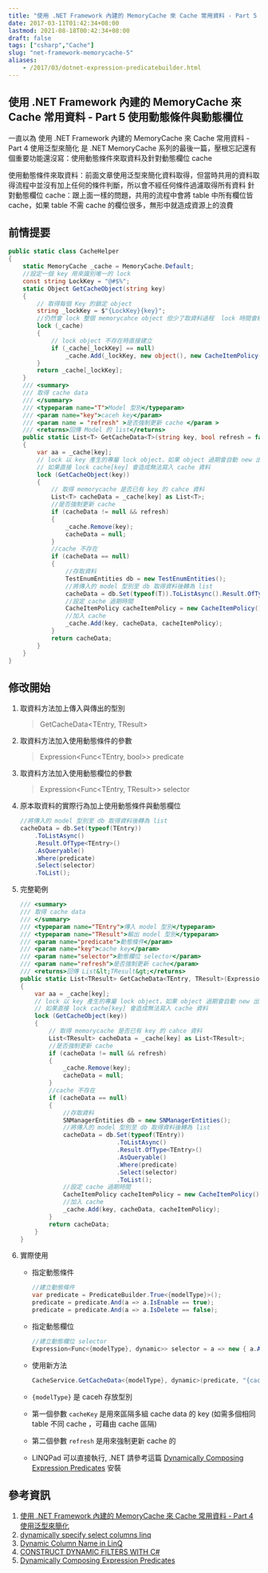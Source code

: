 ```yaml
---
title: "使用 .NET Framework 內建的 MemoryCache 來 Cache 常用資料 - Part 5 使用動態條件與動態欄位"
date: 2017-03-11T01:42:34+08:00
lastmod: 2021-08-18T00:42:34+08:00
draft: false
tags: ["csharp","Cache"]
slug: "net-framework-memorycache-5"
aliases:
    - /2017/03/dotnet-expression-predicatebuilder.html
---
```

## 使用 .NET Framework 內建的 MemoryCache 來 Cache 常用資料 - Part 5 使用動態條件與動態欄位

一直以為 使用 .NET Framework 內建的 MemoryCache 來 Cache 常用資料 - Part 4 使用泛型來簡化 是 .NET MemoryCache 系列的最後一篇，壓根忘記還有個重要功能還沒寫：使用動態條件來取資料及針對動態欄位 cache

使用動態條件來取資料：前面文章使用泛型來簡化資料取得，但當時共用的資料取得流程中並沒有加上任何的條件判斷，所以會不經任何條件過濾取得所有資料
針對動態欄位 cache：跟上面一樣的問題，共用的流程中會將 table 中所有欄位皆 cache，如果 table 不需 cache 的欄位很多，無形中就造成資源上的浪費

## 前情提要

```cs
public static class CacheHelper
{
    static MemoryCache _cache = MemoryCache.Default;
    //設定一個 key 用來識別唯一的 lock
    const string LockKey = "@#$%";
    static Object GetCacheObject(string key)
    {
        // 取得每個 Key 的鎖定 object
        string _lockKey = $"{LockKey}{key}";
        //仍然會 lock 整個 memorycahce object 但少了取資料過程  lock 時間會縮短
        lock (_cache)
        {
            // lock object 不存在時直接建立
            if (_cache[_lockKey] == null)
                _cache.Add(_lockKey, new object(), new CacheItemPolicy() { SlidingExpiration = new TimeSpan(0, 10, 0) });
        }
        return _cache[_lockKey];
    }
    /// <summary>
    /// 取得 cache data
    /// </summary>
    /// <typeparam name="T">Model 型別</typeparam>
    /// <param name="key">caceh key</param>
    /// <param name = "refresh" >是否強制更新 cache </param >
    /// <returns>回傳 Model 的 list</returns>
    public static List<T> GetCacheData<T>(string key, bool refresh = false) where T : class
    {
        var aa = _cache[key];
        // lock 以 key 產生的專屬 lock object，如果 object 過期會自動 new 出新的
        // 如果直接 lock cache[key] 會造成無法寫入 cache 資料
        lock (GetCacheObject(key))
        {
            // 取得 memorycache 是否已有 key 的 cahce 資料
            List<T> cacheData = _cache[key] as List<T>;
            //是否強制更新 cache
            if (cacheData != null && refresh)
            {
                _cache.Remove(key);
                cacheData = null;
            }
            //cache 不存在
            if (cacheData == null)
            {
                //存取資料
                TestEnumEntities db = new TestEnumEntities();
                //將傳入的 model 型別至 db 取得資料後轉為 list
                cacheData = db.Set(typeof(T)).ToListAsync().Result.OfType<T>().ToList();
                //設定 cache 過期時間
                CacheItemPolicy cacheItemPolicy = new CacheItemPolicy() { SlidingExpiration = new TimeSpan(0, 10, 0) };
                //加入 cache
                _cache.Add(key, cacheData, cacheItemPolicy);
            }
            return cacheData;
        }
    }
}
```

## 修改開始

1. 取資料方法加上傳入與傳出的型別

    >GetCacheData<TEntry, TResult>

2. 取資料方法加入使用動態條件的參數

    >Expression<Func<TEntry, bool>> predicate

3. 取資料方法加入使用動態欄位的參數

    >Expression<Func<TEntry, TResult>> selector

4. 原本取資料的實際行為加上使用動態條件與動態欄位

    ```cs
    //將傳入的 model 型別至 db 取得資料後轉為 list
    cacheData = db.Set(typeof(TEntry))
        .ToListAsync()
        .Result.OfType<TEntry>()
        .AsQueryable()
        .Where(predicate)
        .Select(selector)
        .ToList();
    ```

5. 完整範例

     ```cs
     /// <summary>
     /// 取得 cache data
     /// </summary>
     /// <typeparam name="TEntry">傳入 model 型別</typeparam>
     /// <typeparam name="TResult">輸出 model 型別</typeparam>
     /// <param name="predicate">動態條件</param>
     /// <param name="key">cache key</param>
     /// <param name="selector">動態欄位 selector</param>
     /// <param name="refresh">是否強制更新 cache</param>
     /// <returns>回傳 List&lt;TResult&gt;</returns>
     public static List<TResult> GetCacheData<TEntry, TResult>(Expression<Func<TEntry, bool>> predicate, string key, Expression<Func<TEntry, TResult>> selector, bool refresh = false) where TEntry : class where TResult : class
     {
         var aa = _cache[key];
         // lock 以 key 產生的專屬 lock object，如果 object 過期會自動 new 出新的
         // 如果直接 lock cache[key] 會造成無法寫入 cache 資料
         lock (GetCacheObject(key))
         {
             // 取得 memorycache 是否已有 key 的 cahce 資料
             List<TResult> cacheData = _cache[key] as List<TResult>;
             //是否強制更新 cache
             if (cacheData != null && refresh)
             {
                 _cache.Remove(key);
                 cacheData = null;
             }
             //cache 不存在
             if (cacheData == null)
             {
                 //存取資料
                 SNManagerEntities db = new SNManagerEntities();
                 //將傳入的 model 型別至 db 取得資料後轉為 list
                 cacheData = db.Set(typeof(TEntry))
                                .ToListAsync()
                                .Result.OfType<TEntry>()
                                .AsQueryable()
                                .Where(predicate)
                                .Select(selector)
                                .ToList();
                 //設定 cache 過期時間
                 CacheItemPolicy cacheItemPolicy = new CacheItemPolicy() { SlidingExpiration = new TimeSpan(0, 10, 0) };
                 //加入 cache
                 _cache.Add(key, cacheData, cacheItemPolicy);
             }
             return cacheData;
         }
     }
     ```

6. 實際使用
    - 指定動態條件

        ```cs
        //建立動態條件
        var predicate = PredicateBuilder.True<{modelType}>();
        predicate = predicate.And(a => a.IsEnable == true);
        predicate = predicate.And(a => a.IsDelete == false);
        ```

    - 指定動態欄位

        ```cs
        //建立動態欄位 selector
        Expression<Func<{modelType}, dynamic>> selector = a => new { a.APIKey };
        ```

    - 使用新方法

        ```cs
        CacheService.GetCacheData<{modelType}, dynamic>(predicate, "{cacheKey}", selector,{refresh=false}); CacheHelper.GetCacheData<{modelType}>("{cacheKey}",{refresh=false});
        ```

    - `{modelType}` 是 caceh 存放型別
    - 第一個參數 `cacheKey` 是用來區隔多組 cache data 的 key (如需多個相同 table 不同 cache ，可藉由 cache 區隔)
    - 第二個參數 `refresh` 是用來強制更新 cache 的
    - LINQPad 可以直接執行, .NET 請參考這篇 [Dynamically Composing Expression Predicates](http://www.albahari.com/nutshell/predicatebuilder.aspx) 安裝

## 參考資訊

1. [使用 .NET Framework 內建的 MemoryCache 來 Cache 常用資料 - Part 4 使用泛型來簡化](/2017/02/net-framework-memorycache-use-generic.html)
2. [dynamically specify select columns linq](http://stackoverflow.com/questions/38467681/dynamically-specify-select-columns-linq)
3. [Dynamic Column Name in LinQ](http://stackoverflow.com/questions/24732724/dynamic-column-name-in-linq)
4. [CONSTRUCT DYNAMIC FILTERS WITH C#](http://www.pashov.net/code/dynamic+filters)
5. [Dynamically Composing Expression Predicates](http://www.albahari.com/nutshell/predicatebuilder.aspx)
